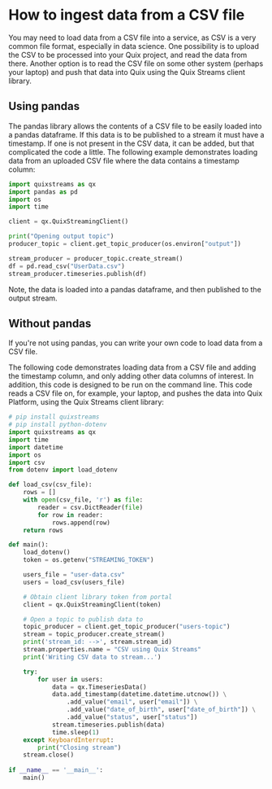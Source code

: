 # How to ingest data from a CSV file

You may need to load data from a CSV file into a service, as CSV is a very common file format, especially in data science. One possibility is to upload the CSV to be processed into your Quix project, and read the data from there. Another option is to read the CSV file on some other system (perhaps your laptop) and push that data into Quix using the Quix Streams client library.

## Using pandas 

The pandas library allows the contents of a CSV file to be easily loaded into a pandas dataframe. If this data is to be published to a stream it must have a timestamp. If one is not present in the CSV data, it can be added, but that complicated the code a little. The following example demonstrates loading data from an uploaded CSV file where the data contains a timestamp column:

```python
import quixstreams as qx
import pandas as pd
import os
import time

client = qx.QuixStreamingClient()

print("Opening output topic")
producer_topic = client.get_topic_producer(os.environ["output"])

stream_producer = producer_topic.create_stream()
df = pd.read_csv("UserData.csv")
stream_producer.timeseries.publish(df)
```

Note, the data is loaded into a pandas dataframe, and then published to the output stream.

## Without pandas

If you're not using pandas, you can write your own code to load data from a CSV file.

The following code demonstrates loading data from a CSV file and adding the timestamp column, and only adding other data columns of interest. In addition, this code is designed to be run on the command line. This code reads a CSV file on, for example, your laptop, and pushes the data into Quix Platform, using the Quix Streams client library:

``` python 
# pip install quixstreams
# pip install python-dotenv
import quixstreams as qx
import time
import datetime
import os
import csv
from dotenv import load_dotenv

def load_csv(csv_file):
    rows = []
    with open(csv_file, 'r') as file:
        reader = csv.DictReader(file)
        for row in reader:
            rows.append(row)
    return rows

def main():
    load_dotenv()
    token = os.getenv("STREAMING_TOKEN")

    users_file = "user-data.csv"
    users = load_csv(users_file)

    # Obtain client library token from portal
    client = qx.QuixStreamingClient(token)

    # Open a topic to publish data to
    topic_producer = client.get_topic_producer("users-topic")
    stream = topic_producer.create_stream()
    print('stream_id: -->', stream.stream_id)
    stream.properties.name = "CSV using Quix Streams"
    print('Writing CSV data to stream...')

    try:
        for user in users:
            data = qx.TimeseriesData()
            data.add_timestamp(datetime.datetime.utcnow()) \
                .add_value("email", user["email"]) \
                .add_value("date_of_birth", user["date_of_birth"]) \
                .add_value("status", user["status"])
            stream.timeseries.publish(data)
            time.sleep(1)
    except KeyboardInterrupt:        
        print("Closing stream")
    stream.close()
    
if __name__ == '__main__':
    main()
```
